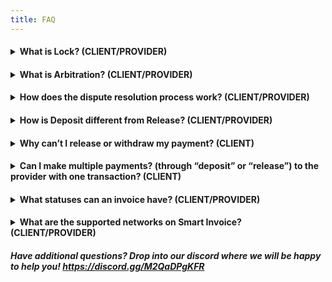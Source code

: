 ```yaml
---
title: FAQ
---
```


<h4><details>
<summary> What is Lock? (CLIENT/PROVIDER) </summary>

<p>&nbsp;</p>

###### Lock is a feature that allows clients and providers to lock the funds deposited into their smart invoice, triggering arbitration.

###### If the client loses confidence in the provider at any time or the provider underdelivers on their promise, the client may lock any remaining funds in smart invoice so they cannot be released or withdrawn.

###### Alternatively, if the client has not released funds after a milestone is complete, the provider may lock any remaining funds in smart invoice.

</details></h4>

<h4><details>
<summary> What is Arbitration? (CLIENT/PROVIDER) </summary>

<p>&nbsp;</p>

###### Arbitration is triggered by either the client or provider locking funds held by their smart invoice. Arbitration is the process of resolving a dispute between a client and a provider, and it is facilitated by a third-party adjudicator.

</details></h4>

<h4><details>
<summary> How does the dispute resolution process work? (CLIENT/PROVIDER) </summary>

<p>&nbsp;</p>

###### Lock triggers the arbitration provider (i.e., LexDAO or Custom) to review and resolve the dispute.

###### Based on their review, the arbitration provider will determine which party should receive "x" amount of funds, and will send a transaction to smart invoice that transfers the appropriate amount to each party.

</details></h4>

<h4><details>
<summary>How is Deposit different from Release? (CLIENT/PROVIDER)</summary>

<p>&nbsp;</p>

###### Deposit is a function that allows the client to deposit funds into the milestone(s), and before or after the milestone is completed, the client can use the release function to release the funds to the provider for their service. In order to release funds, the client must first make a deposit!

</details></h4>

<h4><details>
<summary>Why can’t I release or withdraw my payment? (CLIENT)</summary>

<p>&nbsp;</p>

###### In order to release or withdraw your payment, first you will want to navigate to "view existing invoice" and check the status shown in the right column next to your smart invoice. If the status of your smart invoice shows:

1. Awaiting deposit - this means you need to make a deposit, following your deposit you will be able to release payment
2. In dispute - You will not be able to release/withdraw payment until the dispute is resolved
3. Safety valve withdrawal date passed

</details></h4>

<h4><details>
<summary>Can I make multiple payments? (through “deposit” or “release”) to the provider with one transaction? (CLIENT)</summary>

<p>&nbsp;</p>

###### Yes, you can execute one transaction for all milestone deposits and releases respectively.

</details></h4>

<h4><details>
<summary>What statuses can an invoice have? (CLIENT/PROVIDER)</summary>

<p>&nbsp;</p>

1. Awaiting Deposit
2. Funded
3. Completed
4. Expired
5. In dispute

</details></h4>

<h4><details>
<summary>What are the supported networks on Smart Invoice? (CLIENT/PROVIDER)</summary>

<p>&nbsp;</p>

1. Ethereum Mainnet
2. xDai Chain
3. Rinkeby Testnet

</details></h4>

##### Have additional questions? Drop into our discord where we will be happy to help you! https://discord.gg/M2QaDPgKFR
